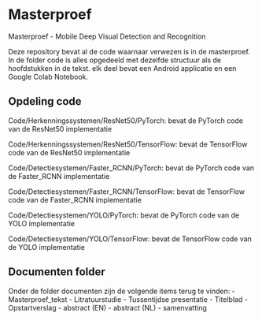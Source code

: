 # Masterproef
Masterproef - Mobile Deep Visual Detection and Recognition

Deze repository bevat al de code waarnaar verwezen is in de masterproef. In de folder code is alles opgedeeld met dezelfde structuur als de hoofdstukken in de tekst. elk deel bevat een Android applicatie en een Google Colab Notebook.

## Opdeling code
Code/Herkenningssystemen/ResNet50/PyTorch:
    bevat de PyTorch code van de ResNet50 implementatie

Code/Herkenningssystemen/ResNet50/TensorFlow:
    bevat de TensorFlow code van de ResNet50 implementatie

Code/Detectiesystemen/Faster_RCNN/PyTorch:
    bevat de PyTorch code van de Faster_RCNN implementatie

Code/Detectiesystemen/Faster_RCNN/TensorFlow:
    bevat de TensorFlow code van de Faster_RCNN implementatie

Code/Detectiesystemen/YOLO/PyTorch:
    bevat de PyTorch code van de YOLO implementatie

Code/Detectiesystemen/YOLO/TensorFlow:
    bevat de TensorFlow code van de YOLO implementatie

## Documenten folder
Onder de folder documenten zijn de volgende items terug te vinden:
    - Masterproef_tekst
    - Litratuurstudie
    - Tussentijdse presentatie
    - Titelblad
    - Opstartverslag
    - abstract (EN)
    - abstract (NL)
    - samenvatting
